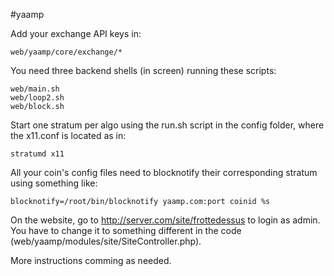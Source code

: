 #yaamp

Add your exchange API keys in:

	web/yaamp/core/exchange/*

You need three backend shells (in screen) running these scripts:

	web/main.sh
	web/loop2.sh
	web/block.sh
	
Start one stratum per algo using the run.sh script in the config folder, where the x11.conf is located as in:

	stratumd x11

All your coin's config files need to blocknotify their corresponding stratum using something like:

	blocknotify=/root/bin/blocknotify yaamp.com:port coinid %s

On the website, go to http://server.com/site/frottedessus to login as admin. You have to change it to something different in the code (web/yaamp/modules/site/SiteController.php).
	
More instructions comming as needed.

